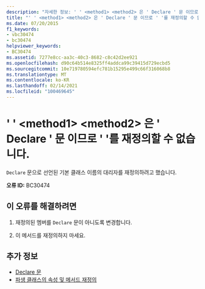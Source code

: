 ```yaml
---
description: "자세한 정보: ' ' <method1> <method2> 은 ' Declare ' 문 이므로 ' '를 재정의할 수 없습니다."
title: "' ' <method1> <method2> 은 ' Declare ' 문 이므로 ' '를 재정의할 수 없습니다."
ms.date: 07/20/2015
f1_keywords:
- vbc30474
- bc30474
helpviewer_keywords:
- BC30474
ms.assetid: 7277e8cc-aa3c-40c3-8682-c8c42d2ee921
ms.openlocfilehash: d90c64b514e8325ff4addca99c39415d729ecbd5
ms.sourcegitcommit: 10e719780594efc781b15295e499c66f316068b8
ms.translationtype: MT
ms.contentlocale: ko-KR
ms.lasthandoff: 02/14/2021
ms.locfileid: "100469645"
---
```

# <a name="method1-cannot-override-method2-because-it-is-a-declare-statement"></a>' ' \<method1> \<method2> 은 ' Declare ' 문 이므로 ' '를 재정의할 수 없습니다.

`Declare` 문으로 선언된 기본 클래스 이름의 대리자를 재정의하려고 했습니다.  
  
 **오류 ID:** BC30474  
  
## <a name="to-correct-this-error"></a>이 오류를 해결하려면  
  
1. 재정의된 멤버를 `Declare` 문이 아니도록 변경합니다.  
  
2. 이 메서드를 재정의하지 마세요.  
  
## <a name="see-also"></a>추가 정보

- [Declare 문](../language-reference/statements/declare-statement.md)
- [파생 클래스의 속성 및 메서드 재정의](../programming-guide/language-features/objects-and-classes/inheritance-basics.md#overriding-properties-and-methods-in-derived-classes)
